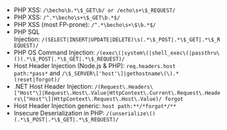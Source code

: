 - PHP XSS: `/\becho\b.*\$_GET\b/ or /echo\s+\$_REQUEST/`
- PHP XSS: `/^.*\becho\s+\$_GET\b.*$/`
- PHP XSS (most FP-prone): `/^.*\becho\s+\$\b.*$/`
- PHP SQL Injection: `/(SELECT|INSERT|UPDATE|DELETE)\s(.*\$_POST|.*\$_GET|.*\$_REQUEST)/`
- PHP OS Command Injection: `/(exec\(|system\(|shell_exec\(|passthru\()(.*\$_POST|.*\$_GET|.*\$_REQUEST)/`
- Host Header Injection (Node.js & PHP): `req.headers.host path:*pass*` and `/\$_SERVER\['host'\]|gethostname\(\).*(reset|forgot)/`
- .NET Host Header Injection: `/(Request\.Headers\["Host"\]|Request\.Host\.Value|HttpContext\.Current\.Request\.Headers\["Host"\]|HttpContext\.Request\.Host\.Value)/ forgot`
- Host Header Injection generic: `host path:**/*forgot*/**`
- Insecure Deserialization in PHP: `/(unserialize\()(.*\$_POST|.*\$_GET|.*\$_REQUEST)/`

